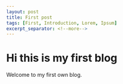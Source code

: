 ```yaml
---
layout: post
title: First post
tags: [First, Introduction, Lorem, Ipsum]
excerpt_separator: <!--more-->
---
```


# Hi this is my first blog

Welcome to my first own blog. 
